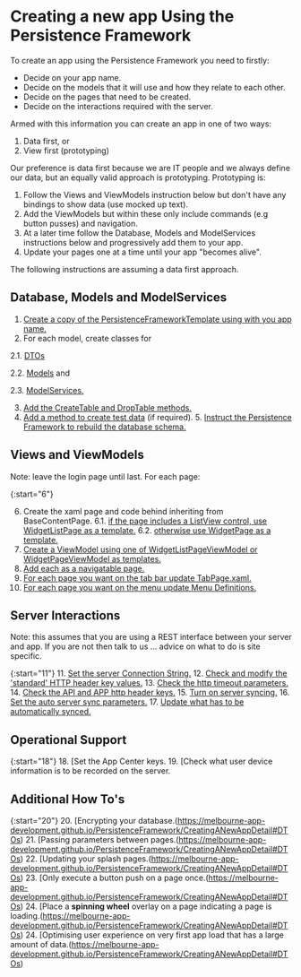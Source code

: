 # Creating a new app Using the Persistence Framework

To create an app using the Persistence Framework you need to firstly:
* Decide on your app name.
* Decide on the models that it will use and how they relate to each other.
* Decide on the pages that need to be created.
* Decide on the interactions required with the server.

Armed with this information you can create an app in one of two ways:
1. Data first, or
2. View first (prototyping)

Our preference is data first because we are IT people and we always define our data, but an equally valid approach is prototyping. Prototyping is:
1. Follow the Views and ViewModels instruction below but don't have any bindings to show data (use mocked up text).
2. Add the ViewModels but within these only include commands (e.g button pusses) and navigation.
3. At a later time follow the Database, Models and ModelServices instructions below and progressively add them to your app.
4. Update your pages one at a time until your app "becomes alive".

The following instructions are assuming a data first approach.

## Database, Models and ModelServices

1. [Create a copy of the PersistenceFrameworkTemplate using with you app name.](https://melbourne-app-development.github.io/PersistenceFramework/CreatingANewAppDetail#CreateAppProject)
2. For each model, create classes for 

2.1. [DTOs](https://melbourne-app-development.github.io/PersistenceFramework/CreatingANewAppDetail#DTOs)

2.2. [Models](https://melbourne-app-development.github.io/PersistenceFramework/CreatingANewAppDetail#Models) and

2.3. [ModelServices.](https://melbourne-app-development.github.io/PersistenceFramework/CreatingANewAppDetail#Models)

3. [Add the CreateTable and DropTable methods.](https://melbourne-app-development.github.io/PersistenceFramework/CreatingANewAppDetail#DTOs)
4. [Add a method to create test data](https://melbourne-app-development.github.io/PersistenceFramework/CreatingANewAppDetail#DTOs) (if required).
5. [Instruct the Persistence Framework to rebuild the database schema.](https://melbourne-app-development.github.io/PersistenceFramework/CreatingANewAppDetail#DTOs)


## Views and ViewModels

Note: leave the login page until last.
For each page:

{:start="6"}

6. Create the xaml page and code behind inheriting from BaseContentPage.
6.1. [if the page includes a ListView control, use WidgetListPage as a template.](https://melbourne-app-development.github.io/PersistenceFramework/CreatingANewAppDetail#DTOs)
6.2. [otherwise use WidgetPage as a template.](https://melbourne-app-development.github.io/PersistenceFramework/CreatingANewAppDetail#DTOs)
7. [Create a ViewModel using one of WidgetListPageViewModel or WidgetPageViewModel as templates.](https://melbourne-app-development.github.io/PersistenceFramework/CreatingANewAppDetail#DTOs)
8. [Add each as a navigatable page.](https://melbourne-app-development.github.io/PersistenceFramework/CreatingANewAppDetail#DTOs)
9. [For each page you want on the tab bar update TabPage.xaml.](https://melbourne-app-development.github.io/PersistenceFramework/CreatingANewAppDetail#DTOs)
10. [For each page you want on the menu update Menu Definitions.](https://melbourne-app-development.github.io/PersistenceFramework/CreatingANewAppDetail#DTOs)

## Server Interactions

Note: this assumes that you are using a REST interface between your server and app. If you are not then talk to us ... advice on what to do is site specific.

{:start="11"}
11. [Set the server Connection String.](https://melbourne-app-development.github.io/PersistenceFramework/CreatingANewAppDetail#DTOs)
12. [Check and modify the 'standard' HTTP header key values.](https://melbourne-app-development.github.io/PersistenceFramework/CreatingANewAppDetail#DTOs)
13. [Check the http timeout parameters.](https://melbourne-app-development.github.io/PersistenceFramework/CreatingANewAppDetail#DTOs)
14. [Check the API and APP http header keys.](https://melbourne-app-development.github.io/PersistenceFramework/CreatingANewAppDetail#DTOs)
15. [Turn on server syncing.](https://melbourne-app-development.github.io/PersistenceFramework/CreatingANewAppDetail#DTOs)
16. [Set the auto server sync parameters.](https://melbourne-app-development.github.io/PersistenceFramework/CreatingANewAppDetail#DTOs)
17. [Update what has to be automatically synced.](https://melbourne-app-development.github.io/PersistenceFramework/CreatingANewAppDetail#DTOs)

## Operational Support

{:start="18"}
18. [Set the App Center keys.
19. [Check what user device information is to be recorded on the server.

## Additional How To's

{:start="20"}
20. [Encrypting your database.(https://melbourne-app-development.github.io/PersistenceFramework/CreatingANewAppDetail#DTOs)
21. [Passing parameters between pages.(https://melbourne-app-development.github.io/PersistenceFramework/CreatingANewAppDetail#DTOs)
22. [Updating your splash pages.(https://melbourne-app-development.github.io/PersistenceFramework/CreatingANewAppDetail#DTOs)
23. [Only execute a button push on a page once.(https://melbourne-app-development.github.io/PersistenceFramework/CreatingANewAppDetail#DTOs)
24. [Place a __spinning wheel__ overlay on a page indicating a page is loading.(https://melbourne-app-development.github.io/PersistenceFramework/CreatingANewAppDetail#DTOs)
24. [Optimising user experience on very first app load that has a large amount of data.(https://melbourne-app-development.github.io/PersistenceFramework/CreatingANewAppDetail#DTOs)

